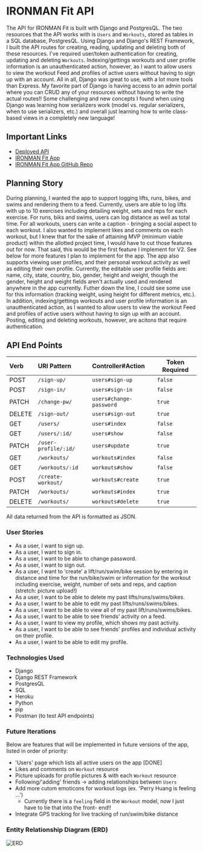 # IRONMAN Fit API

The API for IRONMAN Fit is built with Django and PostgresQL. The two resources that the API works with is `Users` and `Workouts`, stored as tables in a SQL database, PostgresQL. Using Django and Django's REST Framework, I built the API routes for creating, reading, updating and deleting both of these resources. I've required user/token authentication for creating, updating and deleting `Workouts`. Indexing/gettings workouts and user profile information is an unauthenticated action, however, as I want to allow users to view the workout Feed and profiles of active users without having to sign up with an account. All in all, Django was great to use, with a lot more tools than Express. My favorite part of Django is having access to an admin portal where you can CRUD any of your resources without having to write the actual routes!! Some challenging and new concepts I found when using Django was learning how serializers work (model vs. regular serializers, when to use serializers, etc.) and overall just learning how to write class-based views in a completely new language!

## Important Links

- [Deployed API](https://ironman-api.herokuapp.com/)
- [IRONMAN Fit App](https://perryfhuang.github.io/ironman-fit-client/)
- [IRONMAN Fit App GitHub Repo](https://github.com/perryfhuang/ironman-fit-client)


## Planning Story

During planning, I wanted the app to support logging lifts, runs, bikes, and swims and rendering them to a feed. Currently, users are able to log lifts with up to 10 exercises including detailing weight, sets and reps for each exercise. For runs, biks and swims, users can log distance as well as total time. For all workouts, users can write a caption - bringing a social aspect to each workout. I also wanted to implement likes and comments on each workout, but I knew that for the sake of attaining MVP (minimum viable product) within the allotted project time, I would have to cut those features out for now. That said, this would be the first feature I implement for V2. See below for more features I plan to implement for the app. The app also supports viewing user profiles, and their personal workout activity as well as editing their own profile. Currently, the editable user profile fields are: name, city, state, country, bio, gender, height and weight, though the gender, height and weight fields aren't actually used and rendered anywhere in the app currently. Futher down the line, I could see some use for this information (tracking weight, using height for different metrics, etc.). In addition, indexing/gettings workouts and user profile information is an unauthenticated action, as I wanted to allow users to view the workout Feed and profiles of active users without having to sign up with an account. Posting, editing and deleting workouts, however, are acitons that require authentication.

## API End Points

| Verb   | URI Pattern          | Controller#Action       |  Token Required |
|:-------|:---------------------|:------------------------|-----------------|
| POST   | `/sign-up/`          | `users#sign-up`         |   `false`       |     
| POST   | `/sign-in/`          | `users#sign-in`         |   `false`       |
| PATCH  | `/change-pw/`        | `users#change-password` |   `true`        |
| DELETE | `/sign-out/`         | `users#sign-out`        |   `true`        |
| GET    | `/users/`            | `users#index`           |   `false`       |
| GET    | `/users/:id/`        | `users#show`            |   `false`       |
| PATCH  | `/user-profile/:id/` | `users#update`          |   `true`        |
| GET    | `/workouts/`         | `workouts#index`        |   `false`       |
| GET    | `/workouts/:id`      | `workouts#show`         |   `false`       |
| POST   | `/create-workout/`   | `workouts#create`       |   `true`        |
| PATCH  | `/workouts/`         | `workouts#index`        |   `true`        |
| DELETE | `/workouts/`         | `workouts#delete`       |   `true`        |


All data returned from the API is formatted as JSON.

### User Stories

- As a user, I want to sign up.
- As a user, I want to sign in.
- As a user, I want to be able to change password.
- As a user, I want to sign out.
- As a user, I want to ‘create’ a lift/run/swim/bike session by entering in distance and time for the run/bike/swim or information for the workout including exercise, weight, number of sets and reps, and caption (stretch: picture upload!)
- As a user, I want to be able to delete my past lifts/runs/swims/bikes.
- As a user, I want to be able to edit my past lifts/runs/swims/bikes.
- As a user, I want to be able to view all of my past lift/runs/swims/bikes.
- As a user, I want to be able to see friends’ activity on a feed.
- As a user, I want to view my profile, which shows my past activity.
- As a user, I want to be able to see friends' profiles and individual activity on their profile.
- As a user, I want to be able to edit my profile.

### Technologies Used

- Django
- Django REST Framework
- PostgresQL
- SQL
- Heroku
- Python
- pip
- Postman (to test API endpoints)

### Future Iterations

Below are features that will be implemented in future versions of the app, listed in order of priority:

- 'Users' page which lists all active users on the app [DONE]
- Likes and comments on `Workout` resource
- Picture uploads for profile pictures & with each `Workout` resource
- Following/'adding' friends -> adding relationships between `Users`
- Add more cutom emoticons for workout logs (ex. 'Perry Huang is feeling ...') 
  - Currently there is a `feeling` field in the `Workout` model, now I just have to tie that into the front-    end!!
- Integrate GPS tracking for live tracking of run/swim/bike distance

### Entity Relationship Diagram (ERD)
![ERD](https://i.imgur.com/DgU9UBE.jpg)
